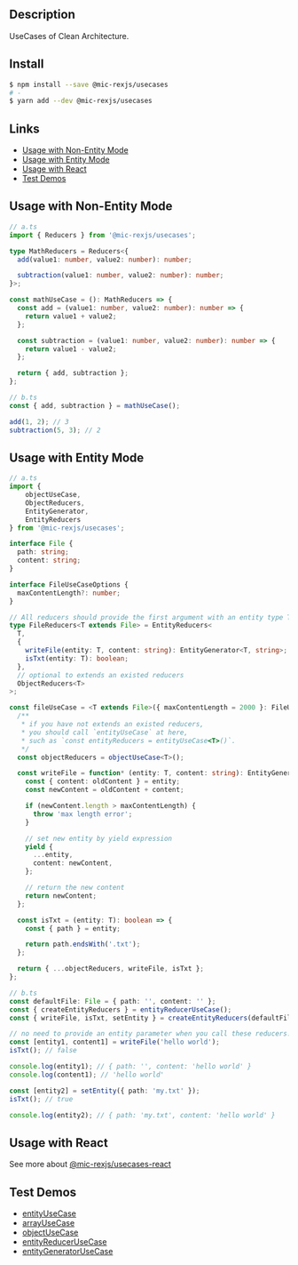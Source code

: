 ## Description
UseCases of Clean Architecture.

## Install
```bash
$ npm install --save @mic-rexjs/usecases
# -
$ yarn add --dev @mic-rexjs/usecases
```

## Links
- [Usage with Non-Entity Mode](#usage-with-non-entity-mode)
- [Usage with Entity Mode](#usage-with-entity-mode)
- [Usage with React](#usage-with-react)
- [Test Demos](#test-demos)

## Usage with Non-Entity Mode
```ts
// a.ts
import { Reducers } from '@mic-rexjs/usecases';

type MathReducers = Reducers<{
  add(value1: number, value2: number): number;

  subtraction(value1: number, value2: number): number;
}>;

const mathUseCase = (): MathReducers => {
  const add = (value1: number, value2: number): number => {
    return value1 + value2;
  };

  const subtraction = (value1: number, value2: number): number => {
    return value1 - value2;
  };

  return { add, subtraction };
};

// b.ts
const { add, subtraction } = mathUseCase();

add(1, 2); // 3
subtraction(5, 3); // 2
```

## Usage with Entity Mode
```ts
// a.ts
import {
	objectUseCase,
	ObjectReducers,
	EntityGenerator,
	EntityReducers
} from '@mic-rexjs/usecases';

interface File {
  path: string;
  content: string;
}

interface FileUseCaseOptions {
  maxContentLength?: number;
}

// All reducers should provide the first argument with an entity type T, such as `file: T`.
type FileReducers<T extends File> = EntityReducers<
  T,
  {
    writeFile(entity: T, content: string): EntityGenerator<T, string>;
    isTxt(entity: T): boolean;
  },
  // optional to extends an existed reducers
  ObjectReducers<T>
>;

const fileUseCase = <T extends File>({ maxContentLength = 2000 }: FileUseCaseOptions = {}): FileReducers<T> => {
  /**
   * if you have not extends an existed reducers,
   * you should call `entityUseCase` at here,
   * such as `const entityReducers = entityUseCase<T>()`.
   */
  const objectReducers = objectUseCase<T>();

  const writeFile = function* (entity: T, content: string): EntityGenerator<T, string> {
    const { content: oldContent } = entity;
    const newContent = oldContent + content;

    if (newContent.length > maxContentLength) {
      throw 'max length error';
    }

    // set new entity by yield expression
    yield {
      ...entity,
      content: newContent,
    };

    // return the new content
    return newContent;
  };

  const isTxt = (entity: T): boolean => {
    const { path } = entity;

    return path.endsWith('.txt');
  };

  return { ...objectReducers, writeFile, isTxt };
};

// b.ts
const defaultFile: File = { path: '', content: '' };
const { createEntityReducers } = entityReducerUseCase();
const { writeFile, isTxt, setEntity } = createEntityReducers(defaultFile, fileUseCase, { maxContentLength: 50 });

// no need to provide an entity parameter when you call these reducers!
const [entity1, content1] = writeFile('hello world');
isTxt(); // false

console.log(entity1); // { path: '', content: 'hello world' }
console.log(content1); // 'hello world'

const [entity2] = setEntity({ path: 'my.txt' });
isTxt(); // true

console.log(entity2); // { path: 'my.txt', content: 'hello world' }
```

## Usage with React
See more about [@mic-rexjs/usecases-react](https://www.npmjs.com/package/@mic-rexjs/usecases-react)

## Test Demos
- [entityUseCase](https://github.com/mic-rexjs/usecases/blob/main/src/usecases/entityUseCase/index.test.ts)
- [arrayUseCase](https://github.com/mic-rexjs/usecases/blob/main/src/usecases/arrayUseCase/index.test.ts)
- [objectUseCase](https://github.com/mic-rexjs/usecases/blob/main/src/usecases/objectUseCase/index.test.ts)
- [entityReducerUseCase](https://github.com/mic-rexjs/usecases/blob/main/src/usecases/entityReducerUseCase/index.test.ts)
- [entityGeneratorUseCase](https://github.com/mic-rexjs/usecases/blob/main/src/usecases/entityGeneratorUseCase/index.test.ts)
